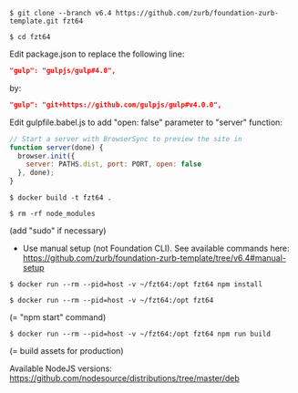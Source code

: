 ```shell
$ git clone --branch v6.4 https://github.com/zurb/foundation-zurb-template.git fzt64
```

```shell
$ cd fzt64
```

Edit package.json to replace the following line:
```json
"gulp": "gulpjs/gulp#4.0",
```
by:
```json
"gulp": "git+https://github.com/gulpjs/gulp#v4.0.0",
```

Edit gulpfile.babel.js to add "open: false" parameter to "server" function:
```js
// Start a server with BrowserSync to preview the site in
function server(done) {
  browser.init({
    server: PATHS.dist, port: PORT, open: false
  }, done);
}
```

```shell
$ docker build -t fzt64 .
```

```shell
$ rm -rf node_modules
```
(add "sudo" if necessary)

* Use manual setup (not Foundation CLI). See available commands here: https://github.com/zurb/foundation-zurb-template/tree/v6.4#manual-setup

```shell
$ docker run --rm --pid=host -v ~/fzt64:/opt fzt64 npm install
```

```shell
$ docker run --rm --pid=host -v ~/fzt64:/opt fzt64
```
(= "npm start" command)

```shell
$ docker run --rm --pid=host -v ~/fzt64:/opt fzt64 npm run build
```
(= build assets for production)

Available NodeJS versions: https://github.com/nodesource/distributions/tree/master/deb
